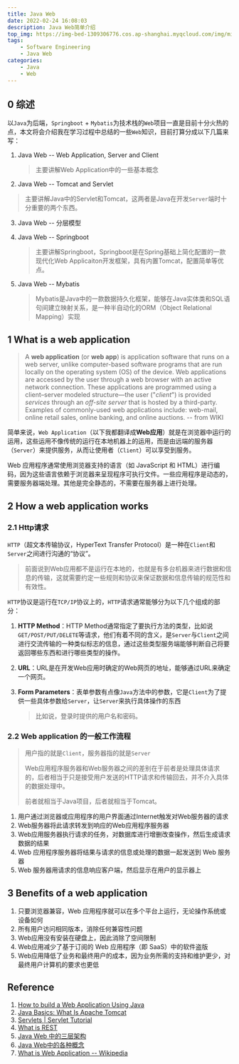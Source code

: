 ```yaml
---
title: Java Web
date: 2022-02-24 16:08:03
description: Java Web简单介绍
top_img: https://img-bed-1309306776.cos.ap-shanghai.myqcloud.com/img/miku14.jpg
tags:
    - Software Engineering
    - Java Web
categories:
    - Java
    - Web
---
```




## 0 综述

以`Java`为后端，`Springboot` + `Mybatis`为技术栈的`Web`项目一直是目前十分火热的点，本文将会介绍我在学习过程中总结的一些`Web`知识，目前打算分成以下几篇来写：

1. Java Web -- Web Application, Server and Client

	> 主要讲解Web Application中的一些基本概念

2. Java Web -- Tomcat and Servlet

  > 主要讲解Java中的Servlet和Tomcat，这两者是Java在开发`Server`端时十分重要的两个东西。

3. Java Web -- 分层模型

4. Java Web -- Springboot

	> 主要讲解Springboot，Springboot是在Spring基础上简化配置的一款现代化Web Applicaiton开发框架，具有内置Tomcat，配置简单等优点。

5. Java Web -- Mybatis

	> Mybatis是Java中的一款数据持久化框架，能够在Java实体类和SQL语句间建立映射关系，是一种半自动化的ORM（Object Relational Mapping）实现

<!--more-->


## 1 What is a web application

> A **web application** (or **web app**) is application software that runs on a web server, unlike computer-based software programs that are run locally on the operating system (OS) of the device. Web applications are accessed by the user through a web browser with an active network connection. These applications are programmed using a client–server modeled structure—the user ("*client*") is provided *services* through an *off-site server* that is hosted by a third-party. Examples of commonly-used web applications include: web-mail, online retail sales, online banking, and online auctions. -- from WIKI

简单来说，`Web Application`（以下我都翻译成**Web应用**）就是在浏览器中运行的运用，这些运用不像传统的运行在本地机器上的运用，而是由远端的服务器（`Server`）来提供服务，从而让使用者（`Client`）可以享受到服务。

Web 应用程序通常使用浏览器支持的语言（如 JavaScript 和 HTML）进行编码，因为这些语言依赖于浏览器来呈现程序可执行文件。一些应用程序是动态的，需要服务器端处理。其他是完全静态的，不需要在服务器上进行处理。



## 2 How a web application works

### 2.1 Http请求

`HTTP`（超文本传输协议，HyperText Transfer Protocol）是一种在`Client`和`Server`之间进行沟通的“协议”。

> 前面说到Web应用都不是运行在本地的，也就是有多台机器来进行数据和信息的传输，这就需要约定一些规则和协议来保证数据和信息传输的规范性和有效性。

`HTTP`协议是运行在`TCP/IP`协议上的，`HTTP`请求通常能够分为以下几个组成的部分：

1. **HTTP Method**：HTTP Method通常指定了要执行方法的类型，比如说`GET/POST/PUT/DELETE`等请求，他们有着不同的含义，是`Server`与`Client`之间进行交流传输的一种类似标志的信息，通过这些类型服务端能够判断自己将要返回哪些东西和进行哪些类型的操作。

2. **URL**：URL是在开发Web应用时确定的Web网页的地址，能够通过URL来确定一个网页。

3. **Form Parameters**：表单参数有点像`Java`方法中的参数，它是`Client`为了提供一些具体参数给`Server`，让`Server`来执行具体操作的东西

	> 比如说，登录时提供的用户名和密码。



### 2.2 Web application 的一般工作流程

> 用户指的就是`Client`，服务器指的就是`Server`
>
> Web应用程序服务器和Web服务器之间的差别在于前者是处理具体请求的，后者相当于只是接受用户发送的HTTP请求和传输回去，并不介入具体的数据处理中。
>
> 前者就相当于Java项目，后者就相当于Tomcat。

1. 用户通过浏览器或应用程序的用户界面通过Internet触发对Web服务器的请求
2. Web服务器将此请求转发到响应的Web应用程序服务器
3. Web应用服务器执行请求的任务，对数据库进行增删改查操作，然后生成请求数据的结果
4. Web 应用程序服务器将结果与请求的信息或处理的数据一起发送到 Web 服务器
5. Web 服务器用请求的信息响应客户端，然后显示在用户的显示器上



## 3 Benefits of a web application

1. 只要浏览器兼容，Web 应用程序就可以在多个平台上运行，无论操作系统或设备如何
2. 所有用户访问相同版本，消除任何兼容性问题
3. Web应用没有安装在硬盘上，因此消除了空间限制
4. Web应用减少了基于订阅的 Web 应用程序（即 SaaS）中的软件盗版
5. Web应用降低了业务和最终用户的成本，因为业务所需的支持和维护更少，对最终用户计算机的要求也更低



## Reference

1. [How to build a Web Application Using Java](https://www.javatpoint.com/how-to-build-a-web-application-using-java)
2. [Java Basics: What Is Apache Tomcat](https://www.jrebel.com/blog/what-is-apache-tomcat)
3. [Servlets \| Servlet Tutorial](https://www.javatpoint.com/servlet-tutorial)
4. [What is REST](https://restfulapi.net/)
5. [Java Web 中的三层架构](https://zhuanlan.zhihu.com/p/30832759)
6. [Java Web中的各种概念](https://blog.csdn.net/qq_33589510/article/details/104082803)
7. [What is Web Application -- Wikipedia](https://en.wikipedia.org/wiki/Web_application)


